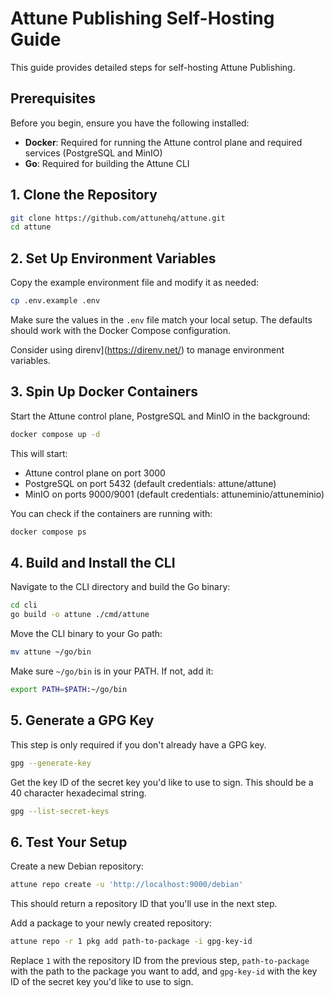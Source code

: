 # Attune Publishing Self-Hosting Guide

This guide provides detailed steps for self-hosting Attune Publishing.

## Prerequisites

Before you begin, ensure you have the following installed:

- **Docker**: Required for running the Attune control plane and required services (PostgreSQL and MinIO)
- **Go**: Required for building the Attune CLI

## 1. Clone the Repository

```bash
git clone https://github.com/attunehq/attune.git
cd attune
```

## 2. Set Up Environment Variables

Copy the example environment file and modify it as needed:

```bash
cp .env.example .env
```

Make sure the values in the `.env` file match your local setup. The defaults should work with the Docker Compose configuration.

Consider using direnv](https://direnv.net/) to manage environment variables.

## 3. Spin Up Docker Containers

Start the Attune control plane, PostgreSQL and MinIO in the background:

```bash
docker compose up -d
```

This will start:
- Attune control plane on port 3000
- PostgreSQL on port 5432 (default credentials: attune/attune)
- MinIO on ports 9000/9001 (default credentials: attuneminio/attuneminio)

You can check if the containers are running with:

```bash
docker compose ps
```

## 4. Build and Install the CLI

Navigate to the CLI directory and build the Go binary:

```bash
cd cli
go build -o attune ./cmd/attune
```

Move the CLI binary to your Go path:

```bash
mv attune ~/go/bin
```

Make sure `~/go/bin` is in your PATH. If not, add it:

```bash
export PATH=$PATH:~/go/bin
```

## 5. Generate a GPG Key

This step is only required if you don't already have a GPG key.

```bash
gpg --generate-key
```

Get the key ID of the secret key you'd like to use to sign. This should be a 40 character hexadecimal string.

```bash
gpg --list-secret-keys
```

## 6. Test Your Setup

Create a new Debian repository:

```bash
attune repo create -u 'http://localhost:9000/debian'
```

This should return a repository ID that you'll use in the next step.

Add a package to your newly created repository:

```bash
attune repo -r 1 pkg add path-to-package -i gpg-key-id
```

Replace `1` with the repository ID from the previous step, `path-to-package` with the path to the package you want to add, and `gpg-key-id` with the key ID of the secret key you'd like to use to sign.